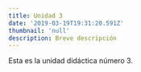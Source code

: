 ```yaml
---
title: Unidad 3
date: '2019-03-19T19:31:20.591Z'
thumbnail: 'null'
description: Breve descripción
---
```

Esta es la unidad didáctica número 3.
